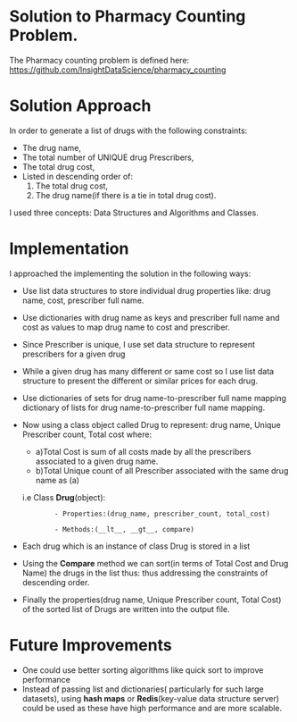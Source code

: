 
# Solution to Pharmacy Counting Problem.
  The Pharmacy counting problem is defined here:
  https://github.com/InsightDataScience/pharmacy_counting

# Solution Approach
In order to generate a list of drugs with the following constraints:
 - The drug name,
 - The total number of UNIQUE drug Prescribers,
 - The total drug cost,
 - Listed in descending order of:
    1) The total drug cost,
    2) The drug name(if there is a tie in total drug cost).

  I used three concepts: Data Structures and Algorithms and Classes.

 # Implementation
 I approached the implementing the solution in the following ways:
  - Use list data structures to store individual drug properties like: drug name, cost,
     prescriber full name.
  - Use dictionaries with drug name as keys and prescriber full name and cost as values
    to map drug name to cost and prescriber.
  - Since Prescriber is unique, I use set data structure to represent prescribers for a given drug
  - While a given drug has many different or same cost so I use list data structure to present
  the different or similar prices for each drug.

  - Use dictionaries of sets for drug name-to-prescriber full name mapping
     dictionary of lists for drug name-to-prescriber full name mapping.

  - Now using a class object called Drug to represent: drug name, Unique Prescriber count, Total cost
  where:
    - a)Total Cost is sum of all costs made by all the prescribers associated to a given drug name.
    - b)Total Unique count of all Prescriber associated with the same drug name as (a)

    i.e Class __Drug__(object):

                - Properties:(drug_name, prescriber_count, total_cost)

                - Methods:(__lt__, __gt__, compare)

  - Each drug which is an instance of class Drug is stored in a list
  - Using the __Compare__ method we can sort(in terms of Total Cost and Drug Name) the drugs in the list thus:
    thus addressing the constraints of descending order.

  - Finally the properties(drug name, Unique Prescriber count, Total Cost) of the sorted list of Drugs
  are written into the output file.


  # Future Improvements
  - One could use better sorting algorithms like quick sort to improve performance
  - Instead of passing list and dictionaries( particularly for such large datasets),
   using __hash maps__ or __Redis__(key-value data structure server) could be used as
    these have high performance and are more scalable.


